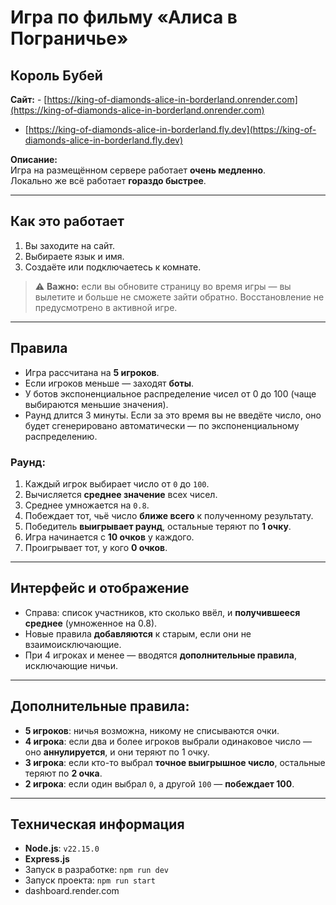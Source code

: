# Игра по фильму **«Алиса в Пограничье»**  
## Король Бубей

**Сайт:** - [https://king-of-diamonds-alice-in-borderland.onrender.com](https://king-of-diamonds-alice-in-borderland.onrender.com)  
- [https://king-of-diamonds-alice-in-borderland.fly.dev](https://king-of-diamonds-alice-in-borderland.fly.dev)  

**Описание:**  
Игра на размещённом сервере работает **очень медленно**.  
Локально же всё работает **гораздо быстрее**.

---

## Как это работает

1. Вы заходите на сайт.
2. Выбираете язык и имя.
3. Создаёте или подключаетесь к комнате.

> ⚠️ **Важно:** если вы обновите страницу во время игры — вы вылетите и больше не сможете зайти обратно. Восстановление не предусмотрено в активной игре.

---

## Правила

- Игра рассчитана на **5 игроков**.
- Если игроков меньше — заходят **боты**.
- У ботов экспоненциальное распределение чисел от 0 до 100 (чаще выбираются меньшие значения).
- Раунд длится 3 минуты. Если за это время вы не введёте число, оно будет сгенерировано автоматически — по экспоненциальному распределению.

### Раунд:

1. Каждый игрок выбирает число от `0` до `100`.
2. Вычисляется **среднее значение** всех чисел.
3. Среднее умножается на `0.8`.
4. Побеждает тот, чьё число **ближе всего** к полученному результату.
5. Победитель **выигрывает раунд**, остальные теряют по **1 очку**.
6. Игра начинается с **10 очков** у каждого.
7. Проигрывает тот, у кого **0 очков**.

---

## Интерфейс и отображение

- Справа: список участников, кто сколько ввёл, и **получившееся среднее** (умноженное на 0.8).
- Новые правила **добавляются** к старым, если они не взаимоисключающие.
- При 4 игроках и менее — вводятся **дополнительные правила**, исключающие ничьи.

---

## Дополнительные правила:

- **5 игроков**: ничья возможна, никому не списываются очки.
- **4 игрока**: если два и более игроков выбрали одинаковое число — оно **аннулируется**, и они теряют по 1 очку.
- **3 игрока**: если кто-то выбрал **точное выигрышное число**, остальные теряют по **2 очка**.
- **2 игрока**: если один выбрал `0`, а другой `100` — **побеждает 100**.

---

## Техническая информация

- **Node.js**: `v22.15.0`
- **Express.js**
- Запуск в разработке: `npm run dev`
- Запуск проекта: `npm run start`
- dashboard.render.com